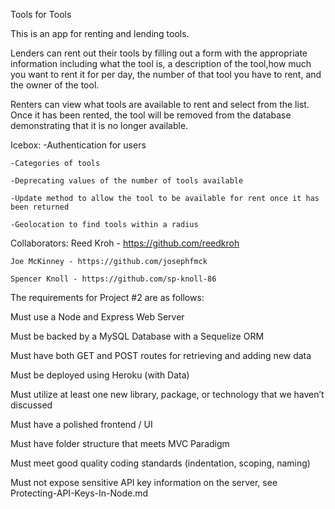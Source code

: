 Tools for Tools

This is an app for renting and lending tools.  

Lenders can rent out their tools by filling out a form with the appropriate information including what the tool is, a description of the tool,how much you want to rent it for per day, the number of that tool you have to rent, and the owner of the tool.

Renters can view what tools are available to rent and select from the list.  Once it has been rented, the tool will be removed from the database demonstrating that it is no longer available.

Icebox:
    -Authentication for users

    -Categories of tools

    -Deprecating values of the number of tools available

    -Update method to allow the tool to be available for rent once it has been returned

    -Geolocation to find tools within a radius

Collaborators:
    Reed Kroh - https://github.com/reedkroh

    Joe McKinney - https://github.com/josephfmck

    Spencer Knoll - https://github.com/sp-knoll-86






The requirements for Project #2 are as follows:

Must use a Node and Express Web Server

Must be backed by a MySQL Database with a Sequelize ORM

Must have both GET and POST routes for retrieving and adding new data

Must be deployed using Heroku (with Data)

Must utilize at least one new library, package, or technology that we haven’t discussed

Must have a polished frontend / UI

Must have folder structure that meets MVC Paradigm

Must meet good quality coding standards (indentation, scoping, naming)

Must not expose sensitive API key information on the server, see Protecting-API-Keys-In-Node.md